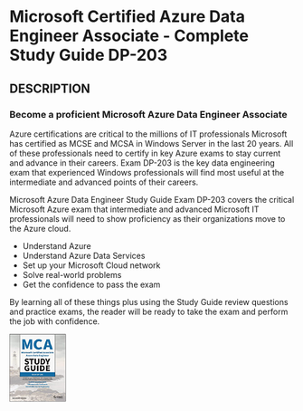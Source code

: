 # Microsoft Certified Azure Data Engineer Associate - Complete Study Guide DP-203
## DESCRIPTION
### Become a proficient Microsoft Azure Data Engineer Associate

Azure certifications are critical to the millions of IT professionals Microsoft has certified as MCSE and MCSA in Windows Server in the last 20 years. All of these professionals need to certify in key Azure exams to stay current and advance in their careers. Exam DP-203 is the key data engineering exam that experienced Windows professionals will find most useful at the intermediate and advanced points of their careers.

Microsoft Azure Data Engineer Study Guide Exam DP-203 covers the critical Microsoft Azure exam that intermediate and advanced Microsoft IT professionals will need to show proficiency as their organizations move to the Azure cloud.

+ Understand Azure
+ Understand Azure Data Services
+ Set up your Microsoft Cloud network
+ Solve real-world problems
+ Get the confidence to pass the exam

By learning all of these things plus using the Study Guide review questions and practice exams, the reader will be ready to take the exam and perform the job with confidence.

[![Microsoft Certified Azure Data Engineer Associate - Complete Study Guide DP-203](ADE.PNG)](https://www.wiley.com/en-gb/MCA+Microsoft+Certified+Associate+Azure+Data+Engineer+Study+Guide%3A+Exam+DP+203-p-9781119885429)
